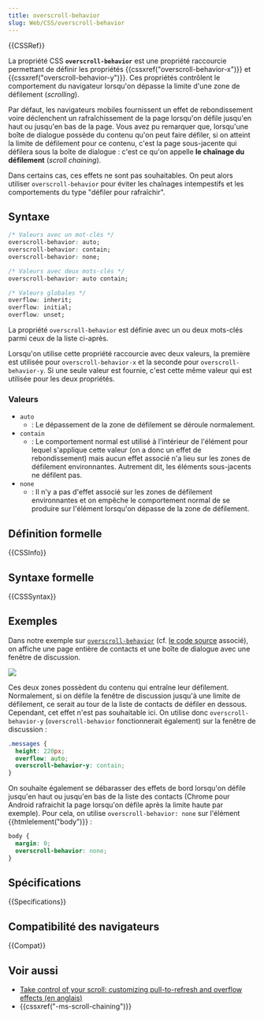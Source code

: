 ```yaml
---
title: overscroll-behavior
slug: Web/CSS/overscroll-behavior
---
```


{{CSSRef}}

La propriété CSS **`overscroll-behavior`** est une propriété raccourcie permettant de définir les propriétés {{cssxref("overscroll-behavior-x")}} et {{cssxref("overscroll-behavior-y")}}. Ces propriétés contrôlent le comportement du navigateur lorsqu'on dépasse la limite d'une zone de défilement (_scrolling_).

Par défaut, les navigateurs mobiles fournissent un effet de rebondissement voire déclenchent un rafraîchissement de la page lorsqu'on défile jusqu'en haut ou jusqu'en bas de la page. Vous avez pu remarquer que, lorsqu'une boîte de dialogue possède du contenu qu'on peut faire défiler, si on atteint la limite de défilement pour ce contenu, c'est la page sous-jacente qui défilera sous la boîte de dialogue : c'est ce qu'on appelle **le chaînage du défilement** (_scroll chaining_).

Dans certains cas, ces effets ne sont pas souhaitables. On peut alors utiliser `overscroll-behavior` pour éviter les chaînages intempestifs et les comportements du type "défiler pour rafraîchir".

## Syntaxe

```css
/* Valeurs avec un mot-clés */
overscroll-behavior: auto;
overscroll-behavior: contain;
overscroll-behavior: none;

/* Valeurs avec deux mots-clés */
overscroll-behavior: auto contain;

/* Valeurs globales */
overflow: inherit;
overflow: initial;
overflow: unset;
```

La propriété `overscroll-behavior` est définie avec un ou deux mots-clés parmi ceux de la liste ci-après.

Lorsqu'on utilise cette propriété raccourcie avec deux valeurs, la première est utilisée pour `overscroll-behavior-x` et la seconde pour `overscroll-behavior-y`. Si une seule valeur est fournie, c'est cette même valeur qui est utilisée pour les deux propriétés.

### Valeurs

- `auto`
  - : Le dépassement de la zone de défilement se déroule normalement.
- `contain`
  - : Le comportement normal est utilisé à l'intérieur de l'élément pour lequel s'applique cette valeur (on a donc un effet de rebondissement) mais aucun effet associé n'a lieu sur les zones de défilement environnantes. Autrement dit, les éléments sous-jacents ne défilent pas.
- `none`
  - : Il n'y a pas d'effet associé sur les zones de défilement environnantes et on empêche le comportement normal de se produire sur l'élément lorsqu'on dépasse de la zone de défilement.

## Définition formelle

{{CSSInfo}}

## Syntaxe formelle

{{CSSSyntax}}

## Exemples

Dans notre exemple sur [`overscroll-behavior`](https://mdn.github.io/css-examples/overscroll-behavior/) (cf. [le code source](https://github.com/mdn/css-examples/tree/master/overscroll-behavior) associé), on affiche une page entière de contacts et une boîte de dialogue avec une fenêtre de discussion.

![](example.png)

Ces deux zones possèdent du contenu qui entraîne leur défilement. Normalement, si on défile la fenêtre de discussion jusqu'à une limite de défilement, ce serait au tour de la liste de contacts de défiler en dessous. Cependant, cet effet n'est pas souhaitable ici. On utilise donc `overscroll-behavior-y` (`overscroll-behavior` fonctionnerait également) sur la fenêtre de discussion :

```css
.messages {
  height: 220px;
  overflow: auto;
  overscroll-behavior-y: contain;
}
```

On souhaite également se débarasser des effets de bord lorsqu'on défile jusqu'en haut ou jusqu'en bas de la liste des contacts (Chrome pour Android rafraichit la page lorsqu'on défile après la limite haute par exemple). Pour cela, on utilise `overscroll-behavior: none` sur l'élément {{htmlelement("body")}} :

```css
body {
  margin: 0;
  overscroll-behavior: none;
}
```

## Spécifications

{{Specifications}}

## Compatibilité des navigateurs

{{Compat}}

## Voir aussi

- [Take control of your scroll: customizing pull-to-refresh and overflow effects (en anglais)](https://developers.google.com/web/updates/2017/11/overscroll-behavior#demo)
- {{cssxref("-ms-scroll-chaining")}}
